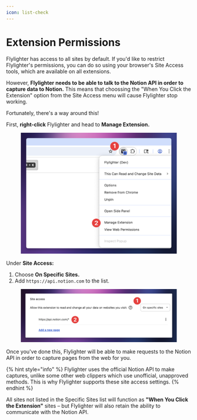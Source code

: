 ```yaml
---
icon: list-check
---
```


# Extension Permissions

Flylighter has access to all sites by default. If you'd like to restrict Flylighter's permissions, you can do so using your browser's Site Access tools, which are available on all extensions.&#x20;

However, **Flylighter needs to be able to talk to the Notion API in order to capture data to Notion.** This means that choossing the "When You Click the Extension" option from the Site Access menu will cause Flylighter stop working.

Fortunately, there's a way around this!

First, **right-click** Flylighter and head to **Manage Extension.**

<figure><img src="../.gitbook/assets/CleanShot 2025-06-03 at 12.57.10@2x.png" alt=""><figcaption></figcaption></figure>

Under **Site Access:**

1. Choose **On Specific Sites.**
2. Add `https://api.notion.com` to the list.

<figure><img src="../.gitbook/assets/CleanShot 2025-06-03 at 12.58.53@2x.png" alt=""><figcaption></figcaption></figure>

Once you've done this, Flylighter will be able to make requests to the Notion API in order to capture pages from the web for you.

{% hint style="info" %}
Flylighter uses the official Notion API to make captures, unlike some other web clippers which use unofficial, unapproved methods. This is why Flylighter supports these site access settings.
{% endhint %}

All sites not listed in the Specific Sites list will function as **"When You Click the Extension"** sites – but Flylighter will also retain the ability to communicate with the Notion API.
